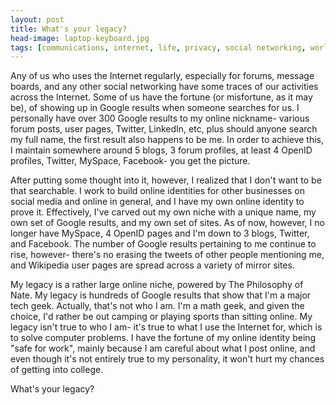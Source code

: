 ```yaml
---
layout: post
title: What's your legacy?
head-image: laptop-keyboard.jpg
tags: [communications, internet, life, privacy, social networking, world]
---
```


Any of us who uses the Internet regularly, especially for forums,
message boards, and any other social networking have some traces of our
activities across the Internet. Some of us have the fortune (or
misfortune, as it may be), of showing up in Google results when someone
searches for us. I personally have over 300 Google results to my online
nickname- various forum posts, user pages, Twitter, LinkedIn, etc, plus
should anyone search my full name, the first result also happens to be
me. In order to achieve this, I maintain somewhere around 5 blogs, 3
forum profiles, at least 4 OpenID profiles, Twitter, MySpace, Facebook-
you get the picture.

After putting some thought into it, however, I realized that I don't
want to be that searchable. I work to build online identities for other
businesses on social media and online in general, and I have my own
online identity to prove it. Effectively, I've carved out my own niche
with a unique name, my own set of Google results, and my own set of
sites. As of now, however, I no longer have MySpace, 4 OpenID pages and
I'm down to 3 blogs, Twitter, and Facebook. The number of Google results
pertaining to me continue to rise, however- there's no erasing the
tweets of other people mentioning me, and Wikipedia user pages are
spread across a variety of mirror sites.

My legacy is a rather large online niche, powered by The Philosophy of
Nate. My legacy is hundreds of Google results that show that I'm a major
tech geek. Actually, that's not who I am. I'm a math geek, and given the
choice, I'd rather be out camping or playing sports than sitting online.
My legacy isn't true to who I am- it's true to what I use the Internet
for, which is to solve computer problems. I have the fortune of my
online identity being "safe for work", mainly because I am careful about
what I post online, and even though it's not entirely true to my
personality, it won't hurt my chances of getting into college.

What's your legacy?
